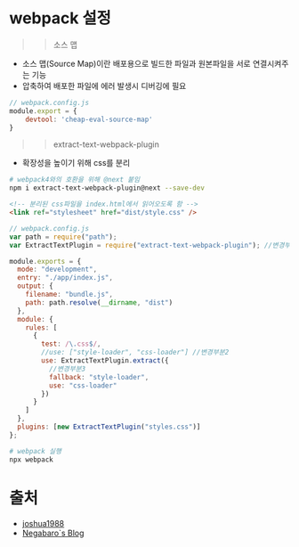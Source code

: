# webpack 설정

>> 소스 맵
- 소스 맵(Source Map)이란 배포용으로 빌드한 파일과 원본파일을 서로 연결시켜주는 기능
- 압축하여 배포한 파일에 에러 발생시 디버깅에 필요

```javascript
// webpack.config.js
module.export = {
    devtool: 'cheap-eval-source-map'
}
```

>> extract-text-webpack-plugin
- 확장성을 높이기 위해 css를 분리
```bash
# webpack4와의 호환을 위해 @next 붙임
npm i extract-text-webpack-plugin@next --save-dev
```

```html
<!-- 분리된 css파일을 index.html에서 읽어오도록 함 -->
<link ref="stylesheet" href="dist/style.css" />
```

```javascript
// webpack.config.js
var path = require("path");
var ExtractTextPlugin = require("extract-text-webpack-plugin"); //변경부분

module.exports = {
  mode: "development",
  entry: "./app/index.js",
  output: {
    filename: "bundle.js",
    path: path.resolve(__dirname, "dist")
  },
  module: {
    rules: [
      {
        test: /\.css$/,
        //use: ["style-loader", "css-loader"] //변경부분2
        use: ExtractTextPlugin.extract({
          //변경부분3
          fallback: "style-loader",
          use: "css-loader"
        })
      }
    ]
  },
  plugins: [new ExtractTextPlugin("styles.css")]
};
```

```bash
# webpack 실행
npx webpack
```

# 출처
- [joshua1988](https://joshua1988.github.io/webpack-guide/devtools/source-map.html#%EC%86%8C%EC%8A%A4-%EB%A7%B5)
- [Negabaro`s Blog](https://negabaro.github.io/archive/webpack-extract-text-webpack-plugin)